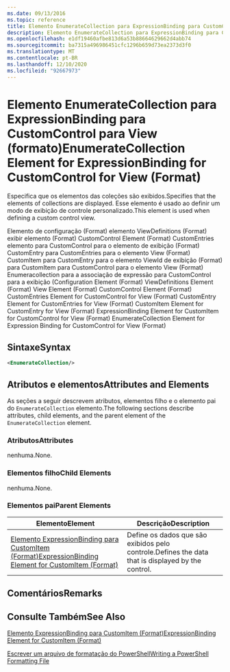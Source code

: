```yaml
---
ms.date: 09/13/2016
ms.topic: reference
title: Elemento EnumerateCollection para ExpressionBinding para CustomControl para View (formato)
description: Elemento EnumerateCollection para ExpressionBinding para CustomControl para View (formato)
ms.openlocfilehash: e1df19460afbe813d6a53b88664629662d4abb74
ms.sourcegitcommit: ba7315a496986451cfc1296b659d73ea2373d3f0
ms.translationtype: MT
ms.contentlocale: pt-BR
ms.lasthandoff: 12/10/2020
ms.locfileid: "92667973"
---
```

# <a name="enumeratecollection-element-for-expressionbinding-for-customcontrol-for-view-format"></a><span data-ttu-id="f4eec-103">Elemento EnumerateCollection para ExpressionBinding para CustomControl para View (formato)</span><span class="sxs-lookup"><span data-stu-id="f4eec-103">EnumerateCollection Element for ExpressionBinding for CustomControl for View (Format)</span></span>

<span data-ttu-id="f4eec-104">Especifica que os elementos das coleções são exibidos.</span><span class="sxs-lookup"><span data-stu-id="f4eec-104">Specifies that the elements of collections are displayed.</span></span> <span data-ttu-id="f4eec-105">Esse elemento é usado ao definir um modo de exibição de controle personalizado.</span><span class="sxs-lookup"><span data-stu-id="f4eec-105">This element is used when defining a custom control view.</span></span>

<span data-ttu-id="f4eec-106">Elemento de configuração (Format) elemento ViewDefinitions (Format) exibir elemento (Format) CustomControl Element (Format) CustomEntries elemento para CustomControl para o elemento de exibição (Format) CustomEntry para CustomEntries para o elemento View (Format) CustomItem para CustomEntry para o elemento ViewId de exibição (Format) para CustomItem para CustomControl para o elemento View (Format) Enumeracollection para a associação de expressão para CustomControl para a exibição (</span><span class="sxs-lookup"><span data-stu-id="f4eec-106">Configuration Element (Format) ViewDefinitions Element (Format) View Element (Format) CustomControl Element (Format) CustomEntries Element for CustomControl for View (Format) CustomEntry Element for CustomEntries for View (Format) CustomItem Element for CustomEntry for View (Format) ExpressionBinding Element for CustomItem for CustomControl for View (Format) EnumerateCollection Element for Expression Binding for CustomControl for View (Format)</span></span>

## <a name="syntax"></a><span data-ttu-id="f4eec-107">Sintaxe</span><span class="sxs-lookup"><span data-stu-id="f4eec-107">Syntax</span></span>

```xml
<EnumerateCollection/>
```

## <a name="attributes-and-elements"></a><span data-ttu-id="f4eec-108">Atributos e elementos</span><span class="sxs-lookup"><span data-stu-id="f4eec-108">Attributes and Elements</span></span>

<span data-ttu-id="f4eec-109">As seções a seguir descrevem atributos, elementos filho e o elemento pai do `EnumerateCollection` elemento.</span><span class="sxs-lookup"><span data-stu-id="f4eec-109">The following sections describe attributes, child elements, and the parent element of the `EnumerateCollection` element.</span></span>

### <a name="attributes"></a><span data-ttu-id="f4eec-110">Atributos</span><span class="sxs-lookup"><span data-stu-id="f4eec-110">Attributes</span></span>

<span data-ttu-id="f4eec-111">nenhuma.</span><span class="sxs-lookup"><span data-stu-id="f4eec-111">None.</span></span>

### <a name="child-elements"></a><span data-ttu-id="f4eec-112">Elementos filho</span><span class="sxs-lookup"><span data-stu-id="f4eec-112">Child Elements</span></span>

<span data-ttu-id="f4eec-113">nenhuma.</span><span class="sxs-lookup"><span data-stu-id="f4eec-113">None.</span></span>

### <a name="parent-elements"></a><span data-ttu-id="f4eec-114">Elementos pai</span><span class="sxs-lookup"><span data-stu-id="f4eec-114">Parent Elements</span></span>

|<span data-ttu-id="f4eec-115">Elemento</span><span class="sxs-lookup"><span data-stu-id="f4eec-115">Element</span></span>|<span data-ttu-id="f4eec-116">Descrição</span><span class="sxs-lookup"><span data-stu-id="f4eec-116">Description</span></span>|
|-------------|-----------------|
|[<span data-ttu-id="f4eec-117">Elemento ExpressionBinding para CustomItem (Format)</span><span class="sxs-lookup"><span data-stu-id="f4eec-117">ExpressionBinding Element for CustomItem (Format)</span></span>](./expressionbinding-element-for-customitem-for-controls-for-configuration-format.md)|<span data-ttu-id="f4eec-118">Define os dados que são exibidos pelo controle.</span><span class="sxs-lookup"><span data-stu-id="f4eec-118">Defines the data that is displayed by the control.</span></span>|

## <a name="remarks"></a><span data-ttu-id="f4eec-119">Comentários</span><span class="sxs-lookup"><span data-stu-id="f4eec-119">Remarks</span></span>

## <a name="see-also"></a><span data-ttu-id="f4eec-120">Consulte Também</span><span class="sxs-lookup"><span data-stu-id="f4eec-120">See Also</span></span>

[<span data-ttu-id="f4eec-121">Elemento ExpressionBinding para CustomItem (Format)</span><span class="sxs-lookup"><span data-stu-id="f4eec-121">ExpressionBinding Element for CustomItem (Format)</span></span>](./expressionbinding-element-for-customitem-for-controls-for-configuration-format.md)

[<span data-ttu-id="f4eec-122">Escrever um arquivo de formatação do PowerShell</span><span class="sxs-lookup"><span data-stu-id="f4eec-122">Writing a PowerShell Formatting File</span></span>](./writing-a-powershell-formatting-file.md)
